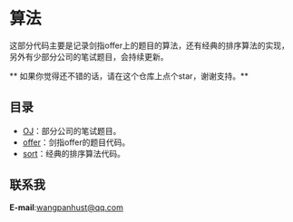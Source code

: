 # 算法
这部分代码主要是记录剑指offer上的题目的算法，还有经典的排序算法的实现，另外有少部分公司的笔试题目，会持续更新。


** 如果你觉得还不错的话，请在这个仓库上点个star，谢谢支持。**

## 目录
 - [OJ](https://github.com/WangPanHUST/offerMe/tree/master/src/OJ)：部分公司的笔试题目。
 - [offer](https://github.com/WangPanHUST/offerMe/tree/master/src/offer)：剑指offer的题目代码。
 - [sort](https://github.com/WangPanHUST/offerMe/tree/master/src/sort)：经典的排序算法代码。
 

## 联系我

**E-mail**:wangpanhust@qq.com
